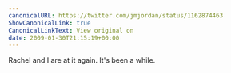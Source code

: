 ```yaml
---
canonicalURL: https://twitter.com/jmjordan/status/1162874463
ShowCanonicalLink: true
CanonicalLinkText: View original on
date: 2009-01-30T21:15:19+00:00
---
```

Rachel and I are at it again. It's been a while.